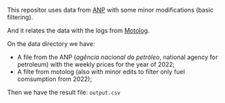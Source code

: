 This repositor uses data from [ANP](https://www.gov.br/anp/pt-br/assuntos/precos-e-defesa-da-concorrencia/precos/precos-revenda-e-de-distribuicao-combustiveis/serie-historica-do-levantamento-de-precos) with some minor modifications (basic filtering).

And it relates the data with the logs from [Motolog](https://motolog.app/en/).

On the data directory we have:
* A file from the ANP (*agência nacional do petróleo*, national agency for petroleum) with the weekly prices for the year of 2022;
* A filte from motolog (also with minor edits to filter only fuel comsumption from 2022);

Then we have the result file:
`output.csv`